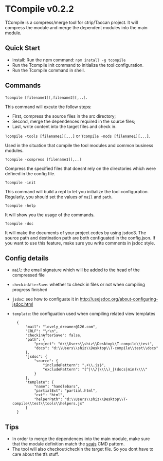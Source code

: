 # TCompile v0.2.2

TCompile is a compress/merge tool for ctrip/Taocan project. It will compress the module and merge the dependent modules into the main module. 

## Quick Start

* Install: Run the npm command: `npm install -g tcompile`
* Run the Tcompile init command to initialize the tool configuration. 
* Run the Tcompile command in shell. 

## Commands

`Tcompile [filename1][,filename2][,..]`. 

This command will excute the follow steps: 
* First, compress the source files in the src directory;
* Second, merge the dependences required in the source files;
* Last, write content into the target files and check in.

`Tcompile -tools [filename1][,..]` or `Tcompile -mods [filename1][,..]`.

Used in the situation that compile the tool modules and common business modules.

`Tcompile -compress [filename1][,..]`

Compress the specified files that doesnt rely on the directories which were defined in the config file. 

`Tcompile -init`

This command will build a repl to let you initialize the tool configuration. Regularly, you should set the values of `mail` and `path`.

`Tcompile -help`

It will show you the usage of the commands.

`Tcompile -doc`

It will make the documents of your project codes by using jsdoc3. The source path and destination path are both configuated in the config.json. If you want to use this feature, make sure you write comments in jsdoc style.

## Config details

* `mail`: the email signature which will be added to the head of the compressed file
* `checkinAfterSave`: whether to check in files or not when compiling progress finished
* `jsdoc`: see how to configuate it in http://usejsdoc.org/about-configuring-jsdoc.html
* `template`: the configuation used when compiling related view templates

		{
		    "mail": "lovely_dreamer@126.com",
		    "CRLF": "\r\n",
		    "checkinAfterSave": false,
		    "path": {
		        "project": "d:\\Users\\shiz\\Desktop\\T-compile\\test",
		        "docs": "d:\\Users\\shiz\\Desktop\\T-compile\\test\\docs"
		    },
		    "jsdoc": {
		        "source": {
		            "includePattern": ".+\\.js$",
		            "excludePattern": "(^|\\/|\\\\)_|(docs|min)\\\\"
		        }
		    },
		    "template": {
		        "name": "handlebars",
		        "partialExt": "partial.html",
		        "ext": "html",
		        "helperPath": "d:\\Users\\shiz\\Desktop\\T-compile\\test\\tools\\helpers.js"
		    }
		}

## Tips

* In order to merge the dependences into the main module, make sure that the module definition match the [seajs](http://seajs.org/docs/) CMD pattern.
* The tool will also checkout/checkin the target file. So you dont have to care about the tfs stuff. 